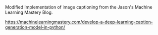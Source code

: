 
Modified Implementation of image captioning from the Jason's Machine Learning Mastery Blog.

https://machinelearningmastery.com/develop-a-deep-learning-caption-generation-model-in-python/
